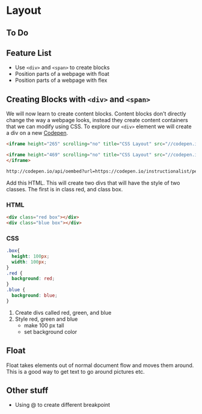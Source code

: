 # Layout

## To Do

## Feature List
* Use ```<div>``` and ```<span>``` to create blocks
* Position parts of a webpage with float
* Position parts of a webpage with flex

## Creating Blocks with ```<div>``` and ```<span>```

We will now learn to create content blocks. Content blocks don't directly change the way a webpage looks, instead they create content containers that we can modify using CSS.
To explore our ```<div>``` element we will create a div on a new [Codepen](codepen.io). 
```html
<iframe height="265" scrolling="no" title="CSS Layout" src="//codepen.io/instructionalist/embed/YjrBJX/?height=265&theme-id=0&default-tab=css,result&embed-version=2&editable=true" frameborder="no" allowtransparency="true" allowfullscreen="true" style="width: 100%;"></iframe>
```
```html
<iframe height="469" scrolling="no" title="CSS Layout" src="//codepen.io/instructionalist/embed/YjrBJX/?height=469&theme-id=0&default-tab=css,result&embed-version=2&editable=true" frameborder="no" allowtransparency="true" allowfullscreen="true" style="width: 100%;">See the Pen <a href="https://codepen.io/instructionalist/pen/YjrBJX/">CSS Layout</a> by Dylan Miracle (<a href="https://codepen.io/instructionalist">@instructionalist</a>) on <a href="https://codepen.io">CodePen</a>.
</iframe>
```
```html
http://codepen.io/api/oembed?url=https://codepen.io/instructionalist/pen/YjEKby
```
Add this HTML. This will create two divs that will have the style of two classes. The first is in class red, and class box.

### HTML
```html
<div class="red box"></div>
<div class="blue box"></div>
```
### CSS
```css
.box{
  height: 100px;
  width: 100px;
}
.red {
  background: red;
}
.blue {
  background: blue;
}
```
1. Create divs called red, green, and blue
2. Style red, green and blue
    * make 100 px tall
    * set background color
    



## Float
Float takes elements out of normal document flow and moves them around. This is a good way to get text to go around pictures etc.

## Other stuff
* Using @ to create different breakpoint
